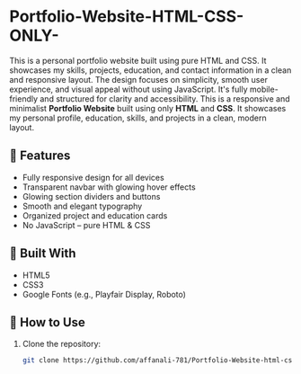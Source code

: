 # Portfolio-Website-HTML-CSS-ONLY-
This is a personal portfolio website built using pure HTML and CSS. It showcases my skills, projects, education, and contact information in a clean and responsive layout. The design focuses on simplicity, smooth user experience, and visual appeal without using JavaScript. It's fully mobile-friendly and structured for clarity and accessibility.
This is a responsive and minimalist **Portfolio Website** built using only **HTML** and **CSS**. It showcases my personal profile, education, skills, and projects in a clean, modern layout.

## 🌟 Features

- Fully responsive design for all devices
- Transparent navbar with glowing hover effects
- Glowing section dividers and buttons
- Smooth and elegant typography
- Organized project and education cards
- No JavaScript – pure HTML & CSS

## 🧰 Built With

- HTML5
- CSS3
- Google Fonts (e.g., Playfair Display, Roboto)

## 🚀 How to Use

1. Clone the repository:
   ```bash
   git clone https://github.com/affanali-781/Portfolio-Website-html-css-only-.git
